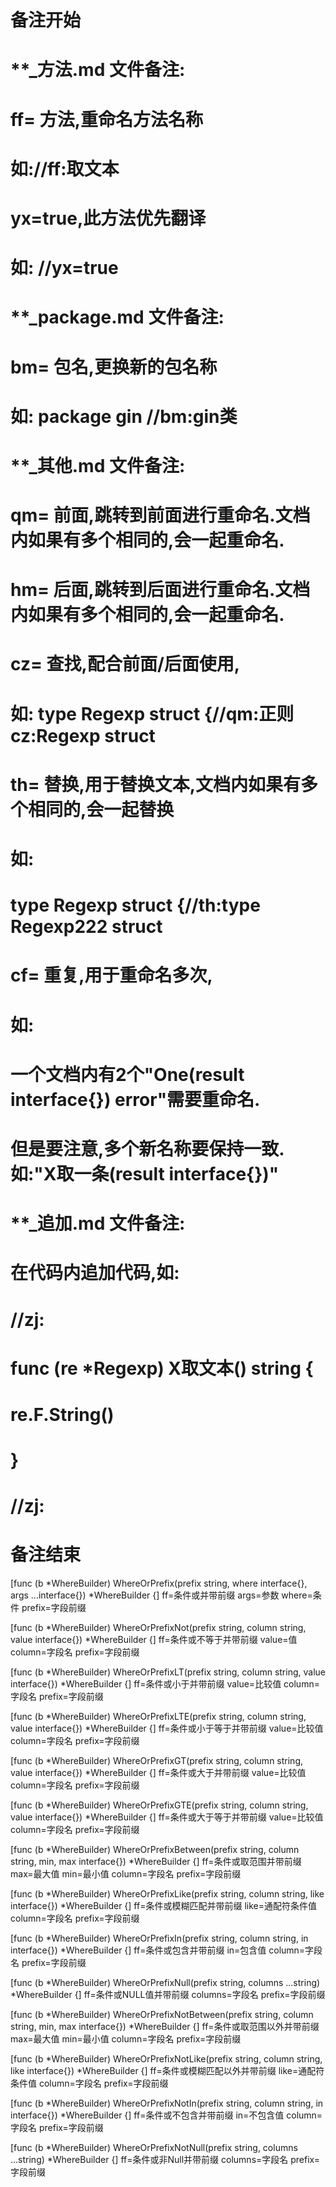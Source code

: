 # 备注开始
# **_方法.md 文件备注:
# ff= 方法,重命名方法名称
# 如://ff:取文本
#
# yx=true,此方法优先翻译
# 如: //yx=true


# **_package.md 文件备注:
# bm= 包名,更换新的包名称 
# 如: package gin //bm:gin类


# **_其他.md 文件备注:
# qm= 前面,跳转到前面进行重命名.文档内如果有多个相同的,会一起重命名.
# hm= 后面,跳转到后面进行重命名.文档内如果有多个相同的,会一起重命名.
# cz= 查找,配合前面/后面使用,
# 如: type Regexp struct {//qm:正则 cz:Regexp struct
#
# th= 替换,用于替换文本,文档内如果有多个相同的,会一起替换
# 如:
# type Regexp struct {//th:type Regexp222 struct
#
# cf= 重复,用于重命名多次,
# 如: 
# 一个文档内有2个"One(result interface{}) error"需要重命名.
# 但是要注意,多个新名称要保持一致. 如:"X取一条(result interface{})"


# **_追加.md 文件备注:
# 在代码内追加代码,如:
# //zj:
# func (re *Regexp) X取文本() string { 
#    re.F.String()
# }
# //zj:
# 备注结束

[func (b *WhereBuilder) WhereOrPrefix(prefix string, where interface{}, args ...interface{}) *WhereBuilder {]
ff=条件或并带前缀
args=参数
where=条件
prefix=字段前缀

[func (b *WhereBuilder) WhereOrPrefixNot(prefix string, column string, value interface{}) *WhereBuilder {]
ff=条件或不等于并带前缀
value=值
column=字段名
prefix=字段前缀

[func (b *WhereBuilder) WhereOrPrefixLT(prefix string, column string, value interface{}) *WhereBuilder {]
ff=条件或小于并带前缀
value=比较值
column=字段名
prefix=字段前缀

[func (b *WhereBuilder) WhereOrPrefixLTE(prefix string, column string, value interface{}) *WhereBuilder {]
ff=条件或小于等于并带前缀
value=比较值
column=字段名
prefix=字段前缀

[func (b *WhereBuilder) WhereOrPrefixGT(prefix string, column string, value interface{}) *WhereBuilder {]
ff=条件或大于并带前缀
value=比较值
column=字段名
prefix=字段前缀

[func (b *WhereBuilder) WhereOrPrefixGTE(prefix string, column string, value interface{}) *WhereBuilder {]
ff=条件或大于等于并带前缀
value=比较值
column=字段名
prefix=字段前缀

[func (b *WhereBuilder) WhereOrPrefixBetween(prefix string, column string, min, max interface{}) *WhereBuilder {]
ff=条件或取范围并带前缀
max=最大值
min=最小值
column=字段名
prefix=字段前缀

[func (b *WhereBuilder) WhereOrPrefixLike(prefix string, column string, like interface{}) *WhereBuilder {]
ff=条件或模糊匹配并带前缀
like=通配符条件值
column=字段名
prefix=字段前缀

[func (b *WhereBuilder) WhereOrPrefixIn(prefix string, column string, in interface{}) *WhereBuilder {]
ff=条件或包含并带前缀
in=包含值
column=字段名
prefix=字段前缀

[func (b *WhereBuilder) WhereOrPrefixNull(prefix string, columns ...string) *WhereBuilder {]
ff=条件或NULL值并带前缀
columns=字段名
prefix=字段前缀

[func (b *WhereBuilder) WhereOrPrefixNotBetween(prefix string, column string, min, max interface{}) *WhereBuilder {]
ff=条件或取范围以外并带前缀
max=最大值
min=最小值
column=字段名
prefix=字段前缀

[func (b *WhereBuilder) WhereOrPrefixNotLike(prefix string, column string, like interface{}) *WhereBuilder {]
ff=条件或模糊匹配以外并带前缀
like=通配符条件值
column=字段名
prefix=字段前缀

[func (b *WhereBuilder) WhereOrPrefixNotIn(prefix string, column string, in interface{}) *WhereBuilder {]
ff=条件或不包含并带前缀
in=不包含值
column=字段名
prefix=字段前缀

[func (b *WhereBuilder) WhereOrPrefixNotNull(prefix string, columns ...string) *WhereBuilder {]
ff=条件或非Null并带前缀
columns=字段名
prefix=字段前缀
